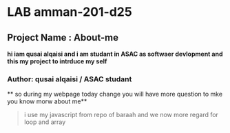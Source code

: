 
# LAB amman-201-d25

## Project Name : About-me

**hi iam qusai alqaisi and i am studant in ASAC as softwaer devlopment and this my project to intrduce my self**

### Author: qusai alqaisi / ASAC studant 


** so during my webpage today change you will have more question to mke you know morw about me**
> i use my javascript from repo of baraah 
> and we now more regard for loop and array 